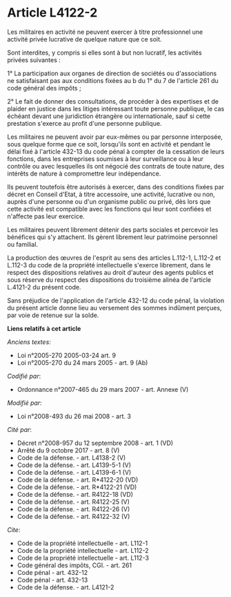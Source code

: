 # Article L4122-2

Les militaires en activité ne peuvent exercer à titre professionnel une activité privée lucrative de quelque nature que ce
soit. 

Sont interdites, y compris si elles sont à but non lucratif, les activités privées suivantes : 

1° La participation aux organes de direction de sociétés ou d'associations ne satisfaisant pas aux conditions fixées au b du
1° du 7 de l'article 261 du code général des impôts ; 

2° Le fait de donner des consultations, de procéder à des expertises et de plaider en justice dans les litiges intéressant
toute personne publique, le cas échéant devant une juridiction étrangère ou internationale, sauf si cette prestation s'exerce
au profit d'une personne publique. 

Les militaires ne peuvent avoir par eux-mêmes ou par personne interposée, sous quelque forme que ce soit, lorsqu'ils sont en
activité et pendant le délai fixé à l'article 432-13 du code pénal à compter de la cessation de leurs fonctions, dans les
entreprises soumises à leur surveillance ou à leur contrôle ou avec lesquelles ils ont négocié des contrats de toute nature,
des intérêts de nature à compromettre leur indépendance. 

Ils peuvent toutefois être autorisés à exercer, dans des conditions fixées par décret en Conseil d'Etat, à titre accessoire,
une activité, lucrative ou non, auprès d'une personne ou d'un organisme public ou privé, dès lors que cette activité est
compatible avec les fonctions qui leur sont confiées et n'affecte pas leur exercice. 

Les militaires peuvent librement détenir des parts sociales et percevoir les bénéfices qui s'y attachent. Ils gèrent
librement leur patrimoine personnel ou familial. 

La production des œuvres de l'esprit au sens des articles L.112-1, L.112-2 et L.112-3 du code de la propriété intellectuelle
s'exerce librement, dans le respect des dispositions relatives au droit d'auteur des agents publics et sous réserve du
respect des dispositions du troisième alinéa de l'article L.4121-2 du présent code. 

Sans préjudice de l'application de l'article 432-12 du code pénal, la violation du présent article donne lieu au versement
des sommes indûment perçues, par voie de retenue sur la solde.

**Liens relatifs à cet article**

_Anciens textes_:

  - Loi n°2005-270 2005-03-24 art. 9
  - Loi n°2005-270 du 24 mars 2005 - art. 9 (Ab)

_Codifié par_:

  - Ordonnance n°2007-465 du 29 mars 2007 - art. Annexe (V)

_Modifié par_:

  - Loi n°2008-493 du 26 mai 2008 - art. 3

_Cité par_:

  - Décret n°2008-957 du 12 septembre 2008 - art. 1 (VD)
  - Arrêté du 9 octobre 2017 - art. 8 (V)
  - Code de la défense. - art. L4138-2 (V)
  - Code de la défense. - art. L4139-5-1 (V)
  - Code de la défense. - art. L4139-6-1 (V)
  - Code de la défense. - art. R*4122-20 (VD)
  - Code de la défense. - art. R*4122-21 (VD)
  - Code de la défense. - art. R4122-18 (VD)
  - Code de la défense. - art. R4122-25 (V)
  - Code de la défense. - art. R4122-26 (V)
  - Code de la défense. - art. R4122-32 (V)

_Cite_:

  - Code de la propriété intellectuelle - art. L112-1
  - Code de la propriété intellectuelle - art. L112-2
  - Code de la propriété intellectuelle - art. L112-3
  - Code général des impôts, CGI. - art. 261
  - Code pénal - art. 432-12
  - Code pénal - art. 432-13
  - Code de la défense. - art. L4121-2
